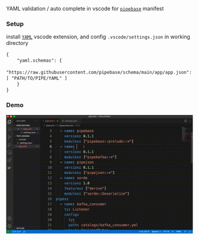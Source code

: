 YAML validation / auto complete in vscode for [`pipebase`] manifest

### Setup
install [`YAML`] vscode extension, and config `.vscode/settings.json` in working directory
```
{
    "yaml.schemas": {
        "https://raw.githubusercontent.com/pipebase/schema/main/app/app.json": [ "PATH/TO/PIPE/YAML" ]
    }
}
```

### Demo
![screencast](https://raw.githubusercontent.com/pipebase/schema/main/.github/assets/demo.gif)

[`pipebase`]: https://github.com/pipebase/pipebase
[`YAML`]: https://marketplace.visualstudio.com/items?itemName=redhat.vscode-yaml